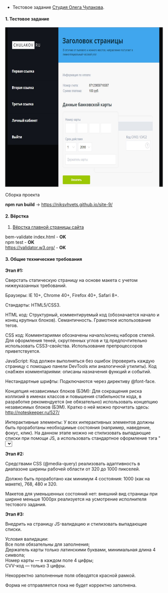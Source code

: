 * Тестовое задание [Студия Олега Чулакова](https://docs.google.com/document/d/12OjWpw0lDEjlAj7zDgK5La3fS-wyvjSEyQSM9m6zR-I/edit).

#### 1. Тестовое задание

<a href="https://niksvhvets.github.io/site-10/">
  <img src="img/Screenshot.jpg" width="997" height="508">
</a>

Сборка проекта 

<b>npm run build</b> -> https://niksvhvets.github.io/site-9/

#### 2. Вёрстка

1. [Вёрстка главной страницы сайта](https://niksvhvets.github.io/site-10/)

bem-validate index.html - <b>OK</b><br>
npm test - <b>OK</b><br>
https://validator.w3.org/ - <b>OK</b>

#### 3. Общие технические требования

<b>Этап #1:</b>

Сверстать статическую страницу на основе макета с учетом нижеуказанных требований.

Браузеры: IE 10+, Chrome 40+, Firefox 40+, Safari 8+.

Стандарты: HTML5/CSS3.

HTML код: Структурный, комментируемый код (обозначается начало и конец крупных блоков). Семантичность. Грамотное использование тегов.

CSS код: Комментариями обозначены начало/конец наборов стилей.
Для оформления теней, скругленных углов и тд предпочтительно использовать CSS3-свойства.
Использование препроцессоров приветствуется.

JavaScript: Код должен выполняться без ошибок (проверить каждую страницу с помощью панели DevTools или аналогичной утилиты).
Код снабжен комментариями: описаны назначения функций и событий.

Нестандартные шрифты: Подключаются через директиву @font-face.

Концепция независимых блоков (БЭМ): Для сокращения риска коллизий в именах классов и повышения стабильности кода, в разработке рекомендуется (не обязательно) использовать концепцию независимых блоков (БЭМ).
Кратко о ней можно прочитать здесь: http://noteskeeper.ru/527/

Интерактивные элементы:
У всех интерактивных элементов должны быть проработаны необходимые состояния (например, наведение, фокус, клик).
На данном этапе можно не стилизовать выпадающие списки при помощи JS, а использовать стандартное оформление тэга "<select>".<br>

<b>Этап #2:</b></br>

Средствами CSS (@media-query) реализовать адаптивность в диапазоне ширины рабочей области от 320 до 1000 пикселей.</br>

Должно быть проработано как минимум 4 состояния: 1000 (как на макете), 768, 480 и 320.</br>

Макетов для уменьшенных состояний нет: внешний вид страницы при ширине меньше 1000px реализуется на усмотрение исполнителя тестового задания.</br>

<b>Этап #3:</b></br>

Внедрить на страницу JS-валидацию и стилизовать выпадающие списки.</br>

Условия валидации:</br>
Все поля обязательны для заполнения;</br>
Держатель карты только латинскими буквами, минимальная длина 4 символа;</br>
Номер карты — в каждом поле 4 цифры;</br>
CVV-код — только 3 цифры.</br>

Некорректно заполненные поля обводятся красной рамкой.</br>

Форма не отправляется пока не будет корректно заполнена.</br>



